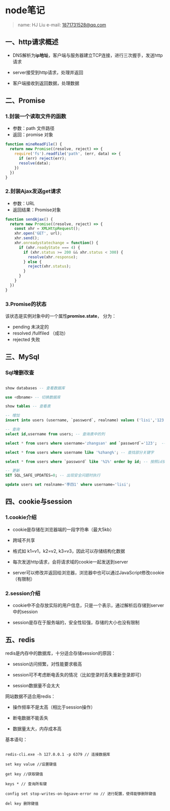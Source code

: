 # node笔记

> name: HJ Liu
e-mail: 1871731528@qq.com

## 一、http请求概述

* DNS解析为**ip地址**，客户端与服务器建立TCP连接，进行三次握手，发送http请求

* server接受到http请求，处理并返回

* 客户端接收到返回数据，处理数据

## 二、Promise

### 1.封装一个读取文件的函数

* 参数：path 文件路径
* 返回：promise 对象

```js
function mineReadFile() {
  return new Promise((resolve, reject) => {
    require('fs').readfile('path', (err, data) => {
      if (err) reject(err);
      resolve(data);
    })
  })
}
```

### 2.封装Ajax发送get请求

* 参数：URL
* 返回结果：Promise对象

```js
function sendAjax() {
  return new Promise((resolve, reject) => {
    const xhr = XMLHttpRequest();
    xhr.open('GET', url);
    xhr.send();
    xhr.onreadystatechange = function() {
      if (xhr.readyState === 4) {
        if (xhr.status >= 200 && xhr.status < 300) {
          resolve(xhr.response);
        } else {
          reject(xhr.status);
        }
      }
    }
  })
}
```

### 3.Promise的状态

该状态是实例对象中的一个属性**promise.state**， 分为：

* pending 未决定的
* resolved /fullfiled （成功）
* rejected 失败

## 三、MySql

### Sql增删改查

```sql

show databases -- 查看数据库

use <dbname> -- 切换数据库

show tables -- 查看表

-- 增加
insert into users (username, `password`, realname) values ('lisi','123','李四'); -- 往表中插入数据

-- 查询
select id,username from users; -- 查询表中的列

select * from users where username='zhangsan' and `password`='123';  -- 加入判断条件

select * from users where username like '%zhang%'; -- 查找部分关键字

select * from users where `password` like '%1%' order by id; -- 按照id排序 倒序+desc

-- 更新
SET SQL_SAFE_UPDATES=0; -- 出现安全问题时执行

update users set realname='李四1' where username='lisi';
```

## 四、cookie与session

### 1.cookie介绍

* cookie是存储在浏览器端的一段字符串（最大5kb）

* 跨域不共享

* 格式如 k1=v1，k2=v2, k3=v3，因此可以存储结构化数据

* 每次发送http请求，会将请求域的cookie一起发送到server

* server可以修改并返回给浏览器，浏览器中也可以通过JavaScript修改cookie（有限制）

### 2.session介绍

* cookie中不会存放实际的用户信息，只是一个表示，通过解析后存储到server中的session

* session是存在于服务端的，安全性较强，存储的大小也没有限制

## 五、redis

redis是内存中的数据库，十分适合存储session的原因：

* session访问频繁，对性能要求极高

* session可不考虑断电丢失的情况（比如登录时丢失重新登录即可）

* session数据量不会太大

网站数据不适合用redis：

* 操作频率不是太高（相比于session操作）

* 断电数据不能丢失

* 数据量太大，内存成本高

基本语句：
```redis

redis-cli.exe -h 127.0.0.1 -p 6379 // 连接数据库

set key value //设置键值

get key //获取键值

keys * // 查询所有键

config set stop-writes-on-bgsave-error no // 进行配置，使得能够删除键值

del key 删除键值
